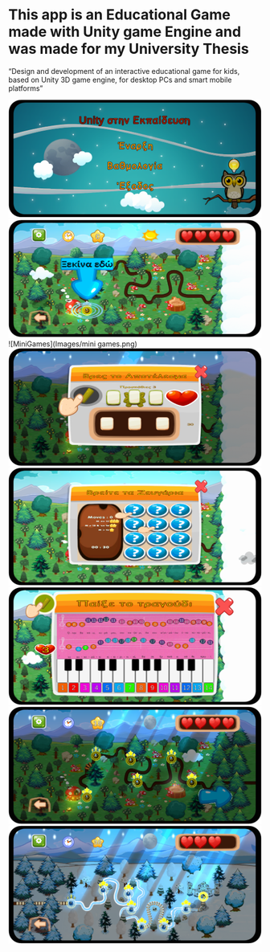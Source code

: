 # This app is an Educational Game made with Unity game Engine and was made for my University Thesis

“Design and development of an interactive educational game for kids, based on Unity 3D game engine,
for desktop PCs and smart mobile platforms”

![Intro](Images/Intro.png)
![FirstLevel](Images/FirstLevel.png)
![MiniGames](Images/mini games.png)
![Math](Images/maths.png)
![Memory](Images/memory.png)
![Music](Images/music.png)
![NightLevel1](Images/night.png)
![NightLevel2](Images/night2.png)

